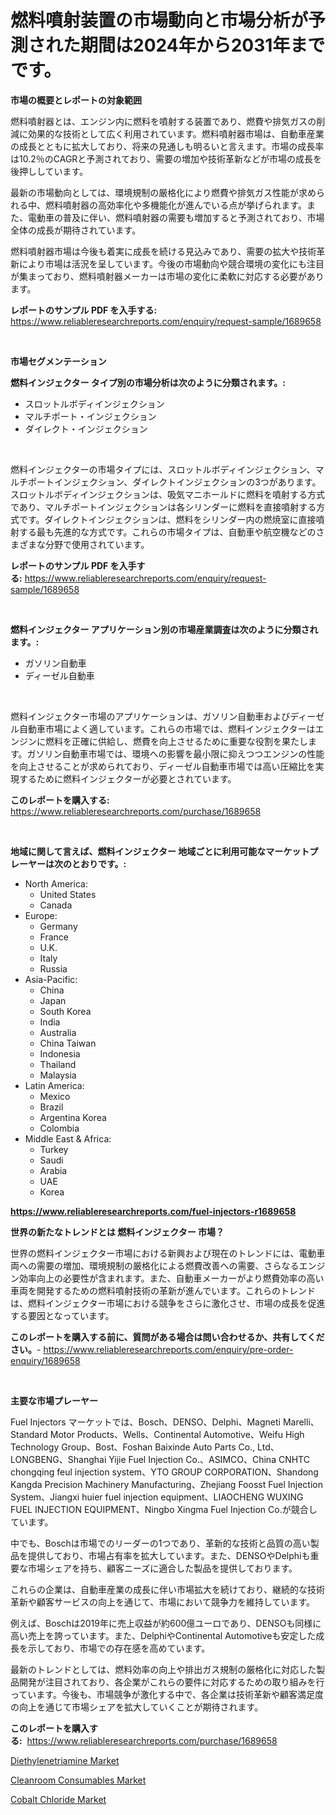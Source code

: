 <p><h1>燃料噴射装置の市場動向と市場分析が予測された期間は2024年から2031年までです。</h1></p><p><strong>市場の概要とレポートの対象範囲</strong></p>
<p><p>燃料噴射器とは、エンジン内に燃料を噴射する装置であり、燃費や排気ガスの削減に効果的な技術として広く利用されています。燃料噴射器市場は、自動車産業の成長とともに拡大しており、将来の見通しも明るいと言えます。市場の成長率は10.2％のCAGRと予測されており、需要の増加や技術革新などが市場の成長を後押ししています。</p><p>最新の市場動向としては、環境規制の厳格化により燃費や排気ガス性能が求められる中、燃料噴射器の高効率化や多機能化が進んでいる点が挙げられます。また、電動車の普及に伴い、燃料噴射器の需要も増加すると予測されており、市場全体の成長が期待されています。</p><p>燃料噴射器市場は今後も着実に成長を続ける見込みであり、需要の拡大や技術革新により市場は活況を呈しています。今後の市場動向や競合環境の変化にも注目が集まっており、燃料噴射器メーカーは市場の変化に柔軟に対応する必要があります。</p></p>
<p><strong>レポートのサンプル PDF を入手する:</strong> <a href="https://www.reliableresearchreports.com/enquiry/request-sample/1689658">https://www.reliableresearchreports.com/enquiry/request-sample/1689658</a></p>
<p>&nbsp;</p>
<p><strong>市場セグメンテーション</strong></p>
<p><strong>燃料インジェクター タイプ別の市場分析は次のように分類されます。:</strong></p>
<p><ul><li>スロットルボディインジェクション</li><li>マルチポート・インジェクション</li><li>ダイレクト・インジェクション</li></ul></p>
<p>&nbsp;</p>
<p><p>燃料インジェクターの市場タイプには、スロットルボディインジェクション、マルチポートインジェクション、ダイレクトインジェクションの3つがあります。スロットルボディインジェクションは、吸気マニホールドに燃料を噴射する方式であり、マルチポートインジェクションは各シリンダーに燃料を直接噴射する方式です。ダイレクトインジェクションは、燃料をシリンダー内の燃焼室に直接噴射する最も先進的な方式です。これらの市場タイプは、自動車や航空機などのさまざまな分野で使用されています。</p></p>
<p><strong>レポートのサンプル PDF を入手する:</strong>&nbsp;<a href="https://www.reliableresearchreports.com/enquiry/request-sample/1689658">https://www.reliableresearchreports.com/enquiry/request-sample/1689658</a></p>
<p>&nbsp;</p>
<p><strong> 燃料インジェクター アプリケーション別の市場産業調査は次のように分類されます。:</strong></p>
<p><ul><li>ガソリン自動車</li><li>ディーゼル自動車</li></ul></p>
<p>&nbsp;</p>
<p><p>燃料インジェクター市場のアプリケーションは、ガソリン自動車およびディーゼル自動車市場によく適しています。これらの市場では、燃料インジェクターはエンジンに燃料を正確に供給し、燃費を向上させるために重要な役割を果たします。ガソリン自動車市場では、環境への影響を最小限に抑えつつエンジンの性能を向上させることが求められており、ディーゼル自動車市場では高い圧縮比を実現するために燃料インジェクターが必要とされています。</p></p>
<p><strong>このレポートを購入する:</strong>&nbsp; <a href="https://www.reliableresearchreports.com/purchase/1689658">https://www.reliableresearchreports.com/purchase/1689658</a></p>
<p>&nbsp;</p>
<p><strong>地域に関して言えば、燃料インジェクター 地域ごとに利用可能なマーケットプレーヤーは次のとおりです。:</strong></p>
<p><ul>
    <li>
        North America:
        <ul>
            <li>United States</li>
            <li>Canada</li>
        </ul>
    </li>
    <li>
        Europe:
        <ul>
            <li>Germany</li>
            <li>France</li>
            <li>U.K.</li>
            <li>Italy</li>
            <li>Russia</li>
        </ul>
    </li>
    <li>
        Asia-Pacific:
        <ul>
            <li>China</li>
            <li>Japan</li>
            <li>South Korea</li>
            <li>India</li>
            <li>Australia</li>
            <li>China Taiwan</li>
            <li>Indonesia</li>
            <li>Thailand</li>
            <li>Malaysia</li>
        </ul>
    </li>
    <li>
        Latin America:
        <ul>
            <li>Mexico</li>
            <li>Brazil</li>
            <li>Argentina Korea</li>
            <li>Colombia</li>
        </ul>
    </li>
    <li>
        Middle East & Africa:
        <ul>
            <li>Turkey</li>
            <li>Saudi</li>
            <li>Arabia</li>
            <li>UAE</li>
            <li>Korea</li>
        </ul>
    </li>
    </ul></p>
<p><strong><a href="https://www.reliableresearchreports.com/fuel-injectors-r1689658">https://www.reliableresearchreports.com/fuel-injectors-r1689658</a></strong>&nbsp;</p>
<p><strong>世界の新たなトレンドとは 燃料インジェクター 市場？</strong></p>
<p><p>世界の燃料インジェクター市場における新興および現在のトレンドには、電動車両への需要の増加、環境規制の厳格化による燃費改善への需要、さらなるエンジン効率向上の必要性が含まれます。また、自動車メーカーがより燃費効率の高い車両を開発するための燃料噴射技術の革新が進んでいます。これらのトレンドは、燃料インジェクター市場における競争をさらに激化させ、市場の成長を促進する要因となっています。</p></p>
<p><strong>このレポートを購入する前に、質問がある場合は問い合わせるか、共有してください。</strong>- <a href="https://www.reliableresearchreports.com/enquiry/pre-order-enquiry/1689658">https://www.reliableresearchreports.com/enquiry/pre-order-enquiry/1689658</a></p>
<p>&nbsp;</p>
<p><strong>主要な市場プレーヤー</strong></p>
<p><p>Fuel Injectors マーケットでは、Bosch、DENSO、Delphi、Magneti Marelli、Standard Motor Products、Wells、Continental Automotive、Weifu High Technology Group、Bost、Foshan Baixinde Auto Parts Co., Ltd、LONGBENG、Shanghai Yijie Fuel Injection Co.、ASIMCO、China CNHTC chongqing feul injection system、YTO GROUP CORPORATION、Shandong Kangda Precision Machinery Manufacturing、Zhejiang Foosst Fuel Injection System、Jiangxi huier fuel injection equipment、LIAOCHENG WUXING FUEL INJECTION EQUIPMENT、Ningbo Xingma Fuel Injection Co.が競合しています。</p><p>中でも、Boschは市場でのリーダーの1つであり、革新的な技術と品質の高い製品を提供しており、市場占有率を拡大しています。また、DENSOやDelphiも重要な市場シェアを持ち、顧客ニーズに適合した製品を提供しております。</p><p>これらの企業は、自動車産業の成長に伴い市場拡大を続けており、継続的な技術革新や顧客サービスの向上を通じて、市場において競争力を維持しています。</p><p>例えば、Boschは2019年に売上収益が約600億ユーロであり、DENSOも同様に高い売上を誇っています。また、DelphiやContinental Automotiveも安定した成長を示しており、市場での存在感を高めています。</p><p>最新のトレンドとしては、燃料効率の向上や排出ガス規制の厳格化に対応した製品開発が注目されており、各企業がこれらの要件に対応するための取り組みを行っています。今後も、市場競争が激化する中で、各企業は技術革新や顧客満足度の向上を通じて市場シェアを拡大していくことが期待されます。</p></p>
<p><strong>このレポートを購入する:</strong>&nbsp;&nbsp;<a href="https://www.reliableresearchreports.com/purchase/1689658">https://www.reliableresearchreports.com/purchase/1689658</a></p>
<p><p><a href="https://www.linkedin.com/pulse/diethylenetriamine-market-analysis-size-global-industry-overview-vm02e?trackingId=92%2FJ3YIpyOGufb3nfSATBg%3D%3D">Diethylenetriamine Market</a></p><p><a href="https://github.com/santosh758595/Market-Research-Report-List-4/blob/main/cleanroom-consumables-market.md">Cleanroom Consumables Market</a></p><p><a href="https://www.linkedin.com/pulse/cobalt-chloride-market-offer-valuable-insights-size-share-naq8e?trackingId=5vWWfENfL8OBkwPMLyWRcw%3D%3D">Cobalt Chloride Market</a></p></p>